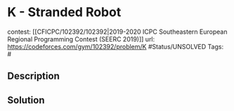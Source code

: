 # K - Stranded Robot

contest: [[CFICPC/102392/102392|2019-2020 ICPC Southeastern European Regional Programming Contest (SEERC 2019)]]
url: https://codeforces.com/gym/102392/problem/K
#Status/UNSOLVED
Tags: #

## Description

## Solution

